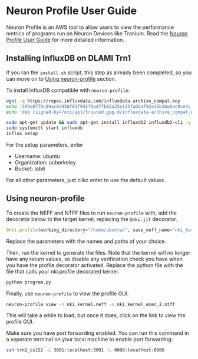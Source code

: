 # Neuron Profile User Guide
Neuron Profile is an AWS tool to allow users to view the performance metrics of programs run on Neuron Devices like Tranium. Read the [Neuron Profile User Guide](https://awsdocs-neuron.readthedocs-hosted.com/en/latest/tools/neuron-sys-tools/neuron-profile-user-guide.html) for more detailed information.

## Installing InfluxDB on DLAMI Trn1
If you ran the `install.sh` script, this step as already been completed, so you can move on to [Using neuron-profile](#using-neuron-profile) section.

To install InfluxDB compatible with `neuron-profile`:
```bash
wget -q https://repos.influxdata.com/influxdata-archive_compat.key
echo '393e8779c89ac8d958f81f942f9ad7fb82a25e133faddaf92e15b16e6ac9ce4c influxdata-archive_compat.key' | sha256sum -c && cat influxdata-archive_compat.key | gpg --dearmor | sudo tee /etc/apt/trusted.gpg.d/influxdata-archive_compat.gpg > /dev/null
echo 'deb [signed-by=/etc/apt/trusted.gpg.d/influxdata-archive_compat.gpg] https://repos.influxdata.com/debian stable main' | sudo tee /etc/apt/sources.list.d/influxdata.list

sudo apt-get update && sudo apt-get install influxdb2 influxdb2-cli -y
sudo systemctl start influxdb
influx setup
```

For the setup parameters, enter
- Username: ubuntu
- Organization: ucberkeley
- Bucket: lab6

For all other parameters, just clikc enter to use the default values.

## Using neuron-profile
To create the NEFF and NTFF files to run `neuron-profile` with, add the decorator below to the target kernel, replacing the `@nki.jit` decorator.
```python
@nki.profile(working_directory="/home/ubuntu/", save_neff_name='nki_kernel.neff', save_trace_name='nki_kernel.ntff', profile_nth=2)
```
Replace the parameters with the names and paths of your choice.

Then, run the kernel to generate the files. Note that the kernel will no longer have any return values, so disable any verification check you have when you have the profile decorator activated. Replace the python file with the file that calls your nki.profile decorated kernel.
```bash
python program.py
```

Finally, use `neuron-profile` to view the profile GUI.
```bash
neuron-profile view -n nki_kernel.neff -s nki_kernel_exec_2.ntff
```
This will take a while to load, but once it does, click on the link to view the profile GUI.

Make sure you have port forwarding enabled. You can run this command in a seperate terminal on your local machine to enable port forwarding:
```bash
ssh trn1_cs152 -L 3001:localhost:3001 -L 8086:localhost:8086
```
